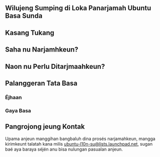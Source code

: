 ## Wilujeng Sumping di Loka Panarjamah Ubuntu Basa Sunda

## Kasang Tukang

## Saha nu Narjamhkeun?

## Naon nu Perlu Ditarjmaahkeun?

## Palanggeran Tata Basa

### Éjhaan 

### Gaya Basa

## Pangrojong jeung Kontak
Upama anjeun manggihan bangbaluh dina prosés narjamahkeun, mangga kirimkeunt talatah kana milis [ubuntu-l10n-su@lists.launchpad.net](ubuntu-l10n-su@lists.launchpad.net), sugan baé aya baraya séjén anu bisa nulungan pasualan anjeun.
